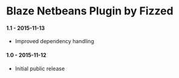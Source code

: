 Blaze Netbeans Plugin by Fizzed
===============================

#### 1.1 - 2015-11-13

 - Improved dependency handling

#### 1.0 - 2015-11-12

 - Initial public release